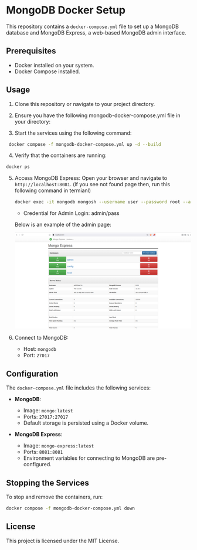 # MongoDB Docker Setup

This repository contains a `docker-compose.yml` file to set up a MongoDB database and MongoDB Express, a web-based MongoDB admin interface.

## Prerequisites

- Docker installed on your system.
- Docker Compose installed.




## Usage

1. Clone this repository or navigate to your project directory.

2. Ensure you have the following mongodb-docker-compose.yml file in your directory:

3. Start the services using the following command:

```bash
 docker compose -f mongodb-docker-compose.yml up -d --build
```

4. Verify that the containers are running: 

```bash 
docker ps 
```

5. Access MongoDB Express:
    Open your browser and navigate to `http://localhost:8081`.
    (if you see not found page then, run this following command in termianl)

    ```bash
    docker exec -it mongodb mongosh --username user --password root --authenticationDatabase admin 
    ```

    - Credential for Admin Login: admin/pass

    Below is an example of the admin page:

    ![MongoExpress Admin Page](./image.png)

6. Connect to MongoDB:
    - Host: `mongodb`
    - Port: `27017`

## Configuration

The `docker-compose.yml` file includes the following services:

- **MongoDB**:
  - Image: `mongo:latest`
  - Ports: `27017:27017`
  - Default storage is persisted using a Docker volume.

- **MongoDB Express**:
  - Image: `mongo-express:latest`
  - Ports: `8081:8081`
  - Environment variables for connecting to MongoDB are pre-configured.

## Stopping the Services

To stop and remove the containers, run:

```bash
docker compose -f mongodb-docker-compose.yml down
```

## License

This project is licensed under the MIT License.
